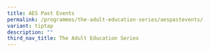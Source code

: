 ```yaml
---
title: AES Past Events
permalink: /programmes/the-adult-education-series/aespastevents/
variant: tiptap
description: ""
third_nav_title: The Adult Education Series
---
```

